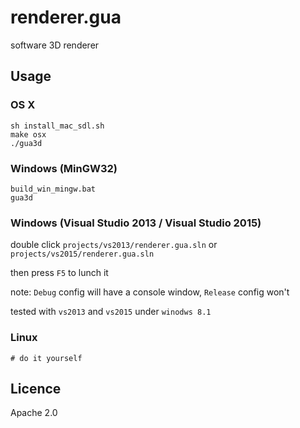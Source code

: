 # renderer.gua
software 3D renderer


## Usage

### OS X
```shell
sh install_mac_sdl.sh 
make osx
./gua3d
```

### Windows (MinGW32)
```shell
build_win_mingw.bat
gua3d
```

### Windows (Visual Studio 2013 / Visual Studio 2015)
double click `projects/vs2013/renderer.gua.sln` or `projects/vs2015/renderer.gua.sln`

then press `F5` to lunch it

note: `Debug` config will have a console window, `Release` config won't

tested with `vs2013` and `vs2015` under `winodws 8.1`

### Linux
```
# do it yourself
```

## Licence
Apache 2.0

